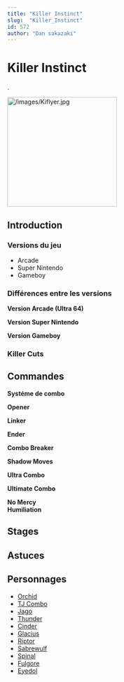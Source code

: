 ```yaml
---
title: "Killer Instinct"
slug:  "Killer_Instinct"
id: 572
author: "Dan sakazaki"
---
```


# Killer Instinct

.

<img src="/images/Kiflyer.jpg" title="/images/Kiflyer.jpg" width="250"
alt="/images/Kiflyer.jpg" />  

## Introduction

### Versions du jeu

- Arcade
- Super Nintendo
- Gameboy

### Différences entre les versions

**Version Arcade (Ultra 64)**  

**Version Super Nintendo**  

**Version Gameboy**  

### Killer Cuts

## Commandes

**Systéme de combo**  

**Opener**  

**Linker**  

**Ender**  

**Combo Breaker**  

**Shadow Moves**  

**Ultra Combo**  

**Ultimate Combo**  

**No Mercy**  
**Humiliation**  

## Stages

## Astuces

## Personnages

- [Orchid](Orchid_(Killer_Instinct) "wikilink")
- [TJ Combo](T.J._Combo_(Killer_Instinct) "wikilink")
- [Jago](Jago_(Killer_Instinct) "wikilink")
- [Thunder](Chief_Thunder_(Killer_Instinct) "wikilink")
- [Cinder](Cinder_(Killer_Instinct) "wikilink")
- [Glacius](Glacius_(Killer_Instinct) "wikilink")
- [Riptor](Riptor_(Killer_Instinct) "wikilink")
- [Sabrewulf](Sabrewulf_(Killer_Instinct) "wikilink")
- [Spinal](Spinal_(Killer_Instinct) "wikilink")
- [Fulgore](Fulgore_(Killer_Instinct) "wikilink")
- [Eyedol](Eyedol_(Killer_Instinct) "wikilink")
